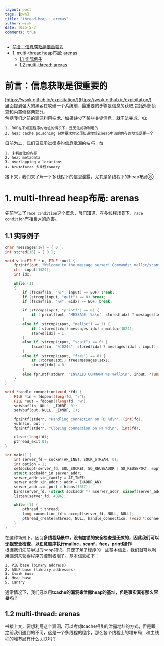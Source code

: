 ```yaml
---
layout: post
tags: [pwn]
title: "thread-heap : arenas"
author: wsxk
date: 2025-5-3
comments: true
---
```


- [前言：信息获取是很重要的](#前言信息获取是很重要的)
- [1. multi-thread heap布局: arenas](#1-multi-thread-heap布局-arenas)
  - [1.1 实际例子](#11-实际例子)
  - [1.2 multi-thread: arenas](#12-multi-thread-arenas)


# 前言：信息获取是很重要的<br>
[https://wsxk.github.io/exploitation/](https://wsxk.github.io/exploitation/)<br>
里面提到强大的黑客在攻破一个系统前，最重要的步骤是信息的获取,包括外部侦查和内部侦察两部分。<br>
包括我们之前的漏洞利用技术，如果缺少了某些关键信息，就无法完成，如:<br>
```
1. ROP在不知道程序的地址的情况下，是无法成功利用的
2. heap cache poisoning 经常要求你必须知道你想让heap申请的内存的地址是哪一个
```
目前为止，我们已经用过很多的信息纰漏的技巧，如<br>
```
1. 未初始化的内存
2. heap metadata
3. overlapping allocations
4. bruteforce 多线程canary
```
接下来，我们来了解一下多线程下的信息泄露，尤其是多线程下的heap布局⑧<br>

# 1. multi-thread heap布局: arenas<br>
先前学过了`race condition`这个概念，我们知道，在多线程场景下，`race condition`有相当大的危害。<br>
## 1.1 实际例子<br>
```c
char *messages[16] = { 0 };
int stored[16] = { 0 };

void vuln(FILE *in, FILE *out) {
    fprintf(out, "Welcome to the message server! Commands: malloc/scanf/printf/free/quit.\n");
    char input[1024];
    int idx;

    while (1)
    {
        if (fscanf(in, "%s", input) == EOF) break;
        if (strcmp(input, "quit") == 0) break;
        if (fscanf(in, "%d", &idx) == EOF) break;

        if (strcmp(input, "printf") == 0) {
            if (fprintf(out, "MESSAGE: %s\n", stored[idx] ? messages[idx] : "NONE") < 0) break;
        }
        else if (strcmp(input, "malloc") == 0) {
            if (!stored[idx]) messages[idx] = malloc(1024);
            stored[idx] = 1;
        }
        else if (strcmp(input, "scanf") == 0) {
            fscanf(in, "%1024s", stored[idx] ? messages[idx] : input);
        }
        else if (strcmp(input, "free") == 0) {
            if (stored[idx]) free(messages[idx]);
            stored[idx] = 0;
        }
        else fprintf(stderr, "INVALID COMMAND %s %#llx\n", input, *(unsigned long long*)input);
    }
}

void *handle_connection(void *fd) {
    FILE *in = fdopen((long)fd, "r");
    FILE *out = fdopen((long)fd, "w");
    setvbuf(in, NULL, _IONBF, 0);
    setvbuf(out, NULL, _IONBF, 1);

    fprintf(stderr, "Handling connection on FD %d\n", (int)fd);
    vuln(in, out);
    fprintf(stderr, "Closing connection on FD %d\n", (int)fd);

    close((long)fd);
    pthread_exit(0);
}

int main() {
    int server_fd = socket(AF_INET, SOCK_STREAM, 0);
    int option = 1;
    setsockopt(server_fd, SOL_SOCKET, SO_REUSEADDR | SO_REUSEPORT, &option, sizeof(option));
    struct sockaddr_in server_addr;
    server_addr.sin_family = AF_INET;
    server_addr.sin_addr.s_addr = INADDR_ANY;
    server_addr.sin_port = htons(1337);
    bind(server_fd, (struct sockaddr *) &server_addr, sizeof(server_addr));
    listen(server_fd, 4096);

    while (1) {
        pthread_t thread;
        long connection_fd = accept(server_fd, NULL, NULL);
        pthread_create(&thread, NULL, handle_connection, (void *)connection_fd);
    }
}
```
在这种场景下，因为**多线程场景中，没有加锁的安全检查是无效的，因此我们可以无视安全检查，以任意顺序执行malloc，scanf，free，printf操作**<br>
根据我们先前学过的heap知识，只要了解了程序的一些基本信息，我们就可以利用漏洞来获得程序的控制权限了。基本信息如下：<br>
```
1. PIE base (binary address)
2. ASLR base (library addresses)
3. Stack base
4. Heap base
5. Canary
```
通常情况下，我们可以用**tcache的漏洞来泄露heap的基址，但是事实真有那么容易吗？**<br>

## 1.2 multi-thread: arenas<br>
书接上文，要想利用这个漏洞，可以考虑tcache相关的泄露地址的方式，但是跟之前我们遇到的不同，这是一个多线程的程序，那么各个线程上的堆布局，和主线程的堆布局有什么关联吗？<br>



<!-- Google tag (gtag.js) -->
<script async src="https://www.googletagmanager.com/gtag/js?id=G-C22S5YSYL7"></script>
<script>
  window.dataLayer = window.dataLayer || [];
  function gtag(){dataLayer.push(arguments);}
  gtag('js', new Date());

  gtag('config', 'G-C22S5YSYL7');
</script>
